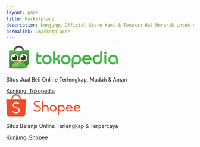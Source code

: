 ```yaml
---
layout: page
title: Marketplace
description: Kunjungi Official Store Kami & Temukan Hal Menarik Untuk Anda
permalink: /marketplace/
---
```


<div class="container overflow-hidden">
	<div class="row">
		<div class="col mb-4 mb-md-5 mb-lg-5">
			<div class="card text-center">
				<div class="card-body">
					<img src="/assets/img/static/logo-tokopedia.svg" alt="Tokopedia" class="img-fluid mb-4" width="300">
					<p class="card-text">Situs Jual Beli Online Terlengkap, Mudah & Aman</p>
					<a href="https://www.tokopedia.com/mgswid/" class="btn btn-dark" target="_blank">Kunjungi Tokopedia</a>
				</div>
			</div>
		</div>
		<div class="col mb-4 mb-md-5 mb-lg-5">
			<div class="card text-center">
				<div class="card-body">
					<img src="/assets/img/static/logo-shopee.svg" alt="shopee" class="img-fluid mb-4" width="200">
					<p class="card-text">Situs Belanja Online Terlengkap & Terpercaya</p>
					<a href="https://www.shopee.co.id/mgswid/" class="btn btn-dark" target="_blank">Kunjungi Shopee</a>
				</div>
			</div>
		</div>
	</div>
</div>